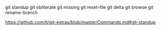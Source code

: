 
git standup
git obliterate
git missing
git reset-file
git delta
git browse
git rename-branch

https://github.com/tj/git-extras/blob/master/Commands.md#git-standup
